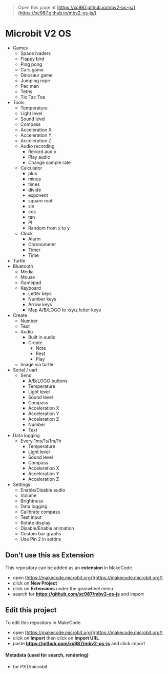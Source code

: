 
> Open this page at [https://xc987.github.io/mbv2-os-js/](https://xc987.github.io/mbv2-os-js/)
# Microbit V2 OS
* Games
  * Space ivaders
  * Flappy bird
  * Ping pong
  * Cars game
  * Dinosaur game
  * Jumping rope
  * Pac man
  * Tetris
  * Tic Tac Toe
* Tools
  * Temperature
  * Light level
  * Sound level
  * Compass
  * Acceleration X
  * Acceleration Y
  * Acceleration Z
  * Audio recording
    * Record audio
    * Play audio
    * Change sample rate
  * Calculator
    * plus
    * minus
    * times
    * divide
    * exponent
    * square root
    * sin
    * cos
    * tan
    * PI
    * Random from x to y
  * Clock
    * Alarm
    * Chronometer
    * Timer
    * Time
* Turtle
* Bluetooth
  * Media
  * Mouse
  * Gamepad
  * Keyboard
    * Letter keys
    * Number keys
    * Arrow keys
    * Map A/B/LOGO to x/y/z letter keys
* Create
  * Number
  * Text
  * Audio
    * Built in audio
    * Create
      * Note
      * Rest
      * Play
  * Image via turtle
* Serial / uart
  * Send
    * A/B/LOGO buttons
    * Temperature
    * Light level
    * Sound level
    * Compass
    * Acceleration X
    * Acceleration Y
    * Acceleration Z
    * Number
    * Text
* Data logging
  * Every 1ms/1s/1m/1h
    * Temperature
    * Light level
    * Sound level
    * Compass
    * Acceleration X
    * Acceleration Y
    * Acceleration Z
* Settings
  * Enable/Disable audio
  * Volume
  * Brightness
  * Data logging
  * Calibrate compass
  * Test input
  * Rotate display
  * Disable/Enable animation
  * Custom bar graphs
  * Use Pin 2 in settins


## Don't use this as Extension

This repository can be added as an **extension** in MakeCode.

* open [https://makecode.microbit.org/](https://makecode.microbit.org/)
* click on **New Project**
* click on **Extensions** under the gearwheel menu
* search for **https://github.com/xc987/mbv2-os-js** and import

## Edit this project

To edit this repository in MakeCode.

* open [https://makecode.microbit.org/](https://makecode.microbit.org/)
* click on **Import** then click on **Import URL**
* paste **https://github.com/xc987/mbv2-os-js** and click import

#### Metadata (used for search, rendering)

* for PXT/microbit
<script src="https://makecode.com/gh-pages-embed.js"></script><script>makeCodeRender("{{ site.makecode.home_url }}", "{{ site.github.owner_name }}/{{ site.github.repository_name }}");</script>
